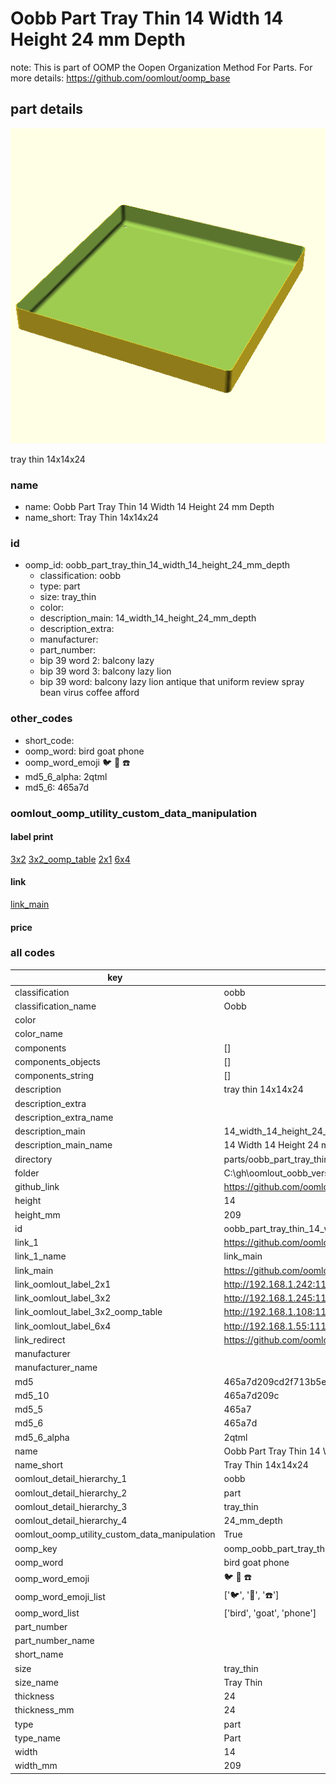 # Oobb Part Tray Thin 14 Width 14 Height 24 mm Depth  

note: This is part of OOMP the Oopen Organization Method For Parts. For more details: https://github.com/oomlout/oomp_base

##  part details
  

[![](3dpr.png)](3dpr.png)

tray thin 14x14x24



### name
* name: Oobb Part Tray Thin 14 Width 14 Height 24 mm Depth
* name_short: Tray Thin 14x14x24 
### id
* oomp_id: oobb_part_tray_thin_14_width_14_height_24_mm_depth
  * classification: oobb
  * type: part
  * size: tray_thin
  * color: 
  * description_main: 14_width_14_height_24_mm_depth
  * description_extra: 
  * manufacturer: 
  * part_number: 
  * bip 39 word 2: balcony lazy
  * bip 39 word 3: balcony lazy lion
  * bip 39 word: balcony lazy lion antique that uniform review spray bean virus coffee afford

### other_codes
* short_code: 
* oomp_word: bird goat phone
* oomp_word_emoji :bird: :goat: :phone:
* md5_6_alpha: 2qtml
* md5_6: 465a7d






### oomlout_oomp_utility_custom_data_manipulation
#### label print
[3x2](http://192.168.1.245:1112/?label=oomp%202qtml)
[3x2_oomp_table](http://192.168.1.108:1112/?label=oomp%202qtml)
[2x1](http://192.168.1.242:1112/?label=oomp%202qtml)
[6x4](http://192.168.1.55:1112/?label=oomp%202qtml)    

#### link

[link_main](https://github.com/oomlout/oomlout_oobb_version_4_generated_parts/tree/main/navigation_oomp/oobb/part/tray_thin/14_width_14_height_24_mm_depth/part)                              

#### price







### all codes 
| key | value |  
| --- | --- |  
| classification | oobb |  
| classification_name | Oobb |  
| color |  |  
| color_name |  |  
| components | [] |  
| components_objects | [] |  
| components_string | [] |  
| description | tray thin 14x14x24 |  
| description_extra |  |  
| description_extra_name |  |  
| description_main | 14_width_14_height_24_mm_depth |  
| description_main_name | 14 Width 14 Height 24 mm Depth |  
| directory | parts/oobb_part_tray_thin_14_width_14_height_24_mm_depth |  
| folder | C:\gh\oomlout_oobb_version_4_generated_parts\parts\oobb_part_tray_thin_14_width_14_height_24_mm_depth |  
| github_link | https://github.com/oomlout/oomlout_oomp_part_src/tree/main/parts/oobb_part_tray_thin_14_width_14_height_24_mm_depth |  
| height | 14 |  
| height_mm | 209 |  
| id | oobb_part_tray_thin_14_width_14_height_24_mm_depth |  
| link_1 | https://github.com/oomlout/oomlout_oobb_version_4_generated_parts/tree/main/navigation_oomp/oobb/part/tray_thin/14_width_14_height_24_mm_depth/part |  
| link_1_name | link_main |  
| link_main | https://github.com/oomlout/oomlout_oobb_version_4_generated_parts/tree/main/navigation_oomp/oobb/part/tray_thin/14_width_14_height_24_mm_depth/part |  
| link_oomlout_label_2x1 | http://192.168.1.242:1112/?label=oomp%202qtml |  
| link_oomlout_label_3x2 | http://192.168.1.245:1112/?label=oomp%202qtml |  
| link_oomlout_label_3x2_oomp_table | http://192.168.1.108:1112/?label=oomp%202qtml |  
| link_oomlout_label_6x4 | http://192.168.1.55:1112/?label=oomp%202qtml |  
| link_redirect | https://github.com/oomlout/oomlout_oobb_version_4_generated_parts/tree/main/parts/oobb_tray_thin_14_14_24 |  
| manufacturer |  |  
| manufacturer_name |  |  
| md5 | 465a7d209cd2f713b5eff09f045f988e |  
| md5_10 | 465a7d209c |  
| md5_5 | 465a7 |  
| md5_6 | 465a7d |  
| md5_6_alpha | 2qtml |  
| name | Oobb Part Tray Thin 14 Width 14 Height 24 mm Depth |  
| name_short | Tray Thin 14x14x24  |  
| oomlout_detail_hierarchy_1 | oobb |  
| oomlout_detail_hierarchy_2 | part |  
| oomlout_detail_hierarchy_3 | tray_thin |  
| oomlout_detail_hierarchy_4 | 24_mm_depth |  
| oomlout_oomp_utility_custom_data_manipulation | True |  
| oomp_key | oomp_oobb_part_tray_thin_14_width_14_height_24_mm_depth |  
| oomp_word | bird goat phone |  
| oomp_word_emoji | :bird: :goat: :phone: |  
| oomp_word_emoji_list | [':bird:', ':goat:', ':phone:'] |  
| oomp_word_list | ['bird', 'goat', 'phone'] |  
| part_number |  |  
| part_number_name |  |  
| short_name |  |  
| size | tray_thin |  
| size_name | Tray Thin |  
| thickness | 24 |  
| thickness_mm | 24 |  
| type | part |  
| type_name | Part |  
| width | 14 |  
| width_mm | 209 |  
